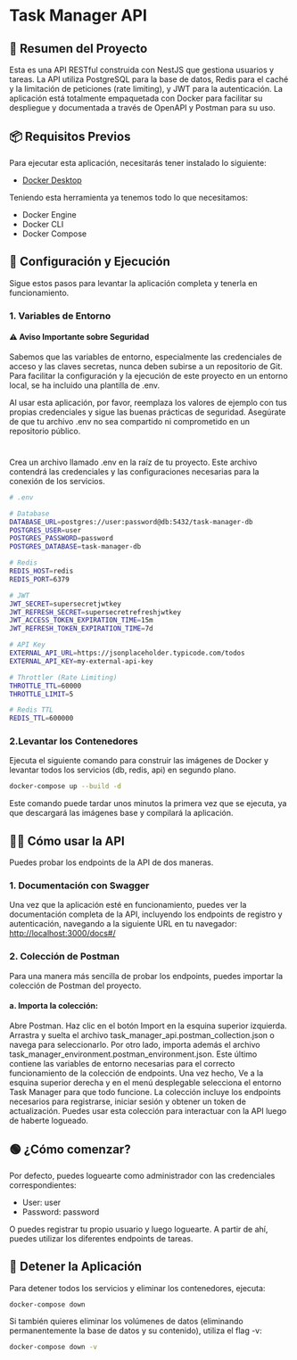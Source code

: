 # Task Manager API

## 🚀 Resumen del Proyecto

Esta es una API RESTful construida con NestJS que gestiona usuarios y tareas. La API utiliza PostgreSQL para la base de datos, Redis para el caché y la limitación de peticiones (rate limiting), y JWT para la autenticación. La aplicación está totalmente empaquetada con Docker para facilitar su despliegue y documentada a través de OpenAPI y Postman para su uso.

## 📦 Requisitos Previos

Para ejecutar esta aplicación, necesitarás tener instalado lo siguiente:

- [Docker Desktop](https://docs.docker.com/get-started/get-docker/)

Teniendo esta herramienta ya tenemos todo lo que necesitamos:

- Docker Engine
- Docker CLI
- Docker Compose

## 🔧 Configuración y Ejecución

Sigue estos pasos para levantar la aplicación completa y tenerla en funcionamiento.

### 1. Variables de Entorno

#### ⚠️ Aviso Importante sobre Seguridad

Sabemos que las variables de entorno, especialmente las credenciales de acceso y las claves secretas, nunca deben subirse a un repositorio de Git. Para facilitar la configuración y la ejecución de este proyecto en un entorno local, se ha incluido una plantilla de .env.

Al usar esta aplicación, por favor, reemplaza los valores de ejemplo con tus propias credenciales y sigue las buenas prácticas de seguridad. Asegúrate de que tu archivo .env no sea compartido ni comprometido en un repositorio público.

#

Crea un archivo llamado .env en la raíz de tu proyecto. Este archivo contendrá las credenciales y las configuraciones necesarias para la conexión de los servicios.

```bash
# .env

# Database
DATABASE_URL=postgres://user:password@db:5432/task-manager-db
POSTGRES_USER=user
POSTGRES_PASSWORD=password
POSTGRES_DATABASE=task-manager-db

# Redis
REDIS_HOST=redis
REDIS_PORT=6379

# JWT
JWT_SECRET=supersecretjwtkey
JWT_REFRESH_SECRET=supersecretrefreshjwtkey
JWT_ACCESS_TOKEN_EXPIRATION_TIME=15m
JWT_REFRESH_TOKEN_EXPIRATION_TIME=7d

# API Key
EXTERNAL_API_URL=https://jsonplaceholder.typicode.com/todos
EXTERNAL_API_KEY=my-external-api-key

# Throttler (Rate Limiting)
THROTTLE_TTL=60000
THROTTLE_LIMIT=5

# Redis TTL
REDIS_TTL=600000
```

### 2.Levantar los Contenedores

Ejecuta el siguiente comando para construir las imágenes de Docker y levantar todos los servicios (db, redis, api) en segundo plano.

```bash
docker-compose up --build -d
```

Este comando puede tardar unos minutos la primera vez que se ejecuta, ya que descargará las imágenes base y compilará la aplicación.

## 👨‍💻 Cómo usar la API

Puedes probar los endpoints de la API de dos maneras.

### 1. Documentación con Swagger

Una vez que la aplicación esté en funcionamiento, puedes ver la documentación completa de la API, incluyendo los endpoints de registro y autenticación, navegando a la siguiente URL en tu navegador:
[http://localhost:3000/docs#/](http://localhost:3000/docs#/)

### 2. Colección de Postman

Para una manera más sencilla de probar los endpoints, puedes importar la colección de Postman del proyecto.

#### a. Importa la colección:

Abre Postman.
Haz clic en el botón Import en la esquina superior izquierda.
Arrastra y suelta el archivo task_manager_api.postman_collection.json o navega para seleccionarlo.
Por otro lado, importa además el archivo task_manager_environment.postman_environment.json. Este último contiene las variables de entorno necesarias para el correcto funcionamiento de la colección de endpoints.
Una vez hecho, Ve a la esquina superior derecha y en el menú desplegable selecciona el entorno Task Manager para que todo funcione.
La colección incluye los endpoints necesarios para registrarse, iniciar sesión y obtener un token de actualización.
Puedes usar esta colección para interactuar con la API luego de haberte logueado.

## 🟢 ¿Cómo comenzar?

Por defecto, puedes loguearte como administrador con las credenciales correspondientes:

- User: user
- Password: password

O puedes registrar tu propio usuario y luego loguearte. A partir de ahí, puedes utilizar los diferentes endpoints de tareas.

## 🛑 Detener la Aplicación

Para detener todos los servicios y eliminar los contenedores, ejecuta:

```bash
docker-compose down
```

Si también quieres eliminar los volúmenes de datos (eliminando permanentemente la base de datos y su contenido), utiliza el flag -v:

```bash
docker-compose down -v
```
